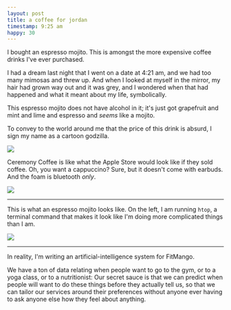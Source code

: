 ```yaml
---
layout: post
title: a coffee for jordan
timestamp: 9:25 am
happy: 30
---
```


I bought an espresso mojito. This is amongst the more expensive coffee drinks I've ever purchased.

I had a dream last night that I went on a date at 4:21 am, and we had too many mimosas and threw up. And when I looked at myself in the mirror, my hair had grown way out and it was grey, and I wondered when that had happened and what it meant about my life, symbolically.

This espresso mojito does not have alcohol in it; it's just got grapefruit and mint and lime and espresso and _seems_ like a mojito.

To convey to the world around me that the price of this drink is absurd, I sign my name as a cartoon godzilla.

![](http://blog.jordan.matelsky.com/photo-journal/images/IMG_0100.jpg)

Ceremony Coffee is like what the Apple Store would look like if they sold coffee. Oh, you want a cappuccino? Sure, but it doesn't come with earbuds. And the foam is bluetooth _only_.

![](http://blog.jordan.matelsky.com/photo-journal/images/IMG_0101.jpg)

---

This is what an espresso mojito looks like. On the left, I am running `htop`, a terminal command that makes it look like I'm doing more complicated things than I am.

![](http://blog.jordan.matelsky.com/photo-journal/images/IMG_0105.jpg)

---

In reality, I'm writing an artificial-intelligence system for FitMango.

We have a ton of data relating when people want to go to the gym, or to a yoga class, or to a nutritionist: Our secret sauce is that we can predict when people will want to do these things before they actually tell us, so that we can tailor our services around their preferences without anyone ever having to ask anyone else how they feel about anything.
